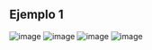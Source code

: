 ## Ejemplo 1

![image](https://github.com/user-attachments/assets/1759b9c7-1758-448b-b41c-f6080731298c)
![image](https://github.com/user-attachments/assets/6e5724f6-567d-448f-abd0-555c9a39a76c)
![image](https://github.com/user-attachments/assets/48779698-4879-409f-8aff-63324df6b356)
![image](https://github.com/user-attachments/assets/97e0d437-a2c3-424f-b766-61a795d48db4)
